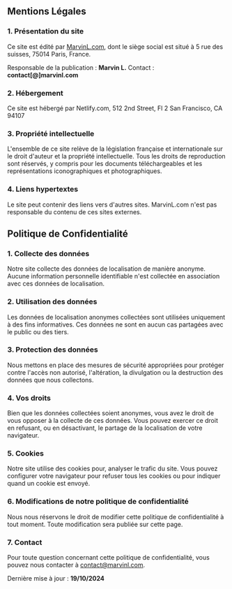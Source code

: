 ## Mentions Légales

### 1. Présentation du site

Ce site est édité par [MarvinL.com](https://marvinl.com), dont le siège social est situé à 5 rue des suisses, 75014 Paris, France.

Responsable de la publication : **Marvin L.**
Contact : **contact[@]marvinl.com**

### 2. Hébergement

Ce site est hébergé par Netlify.com, 512 2nd Street, Fl 2 San Francisco, CA 94107

### 3. Propriété intellectuelle

L'ensemble de ce site relève de la législation française et internationale sur le droit d'auteur et la propriété intellectuelle. Tous les droits de reproduction sont réservés, y compris pour les documents téléchargeables et les représentations iconographiques et photographiques.

### 4. Liens hypertextes

Le site peut contenir des liens vers d'autres sites. MarvinL.com n'est pas responsable du contenu de ces sites externes.

## Politique de Confidentialité

### 1. Collecte des données

Notre site collecte des données de localisation de manière anonyme. Aucune information personnelle identifiable n'est collectée en association avec ces données de localisation.

### 2. Utilisation des données

Les données de localisation anonymes collectées sont utilisées uniquement à des fins informatives. Ces données ne sont en aucun cas partagées avec le public ou des tiers.

### 3. Protection des données

Nous mettons en place des mesures de sécurité appropriées pour protéger contre l'accès non autorisé, l'altération, la divulgation ou la destruction des données que nous collectons.

### 4. Vos droits

Bien que les données collectées soient anonymes, vous avez le droit de vous opposer à la collecte de ces données. Vous pouvez exercer ce droit en refusant, ou en  désactivant, le partage de la localisation de votre navigateur.

### 5. Cookies

Notre site utilise des cookies pour, analyser le trafic du site. Vous pouvez configurer votre navigateur pour refuser tous les cookies ou pour indiquer quand un cookie est envoyé.

### 6. Modifications de notre politique de confidentialité

Nous nous réservons le droit de modifier cette politique de confidentialité à tout moment. Toute modification sera publiée sur cette page.

### 7. Contact

Pour toute question concernant cette politique de confidentialité, vous pouvez nous contacter à contact@marvinl.com.

Dernière mise à jour : **19/10/2024**
